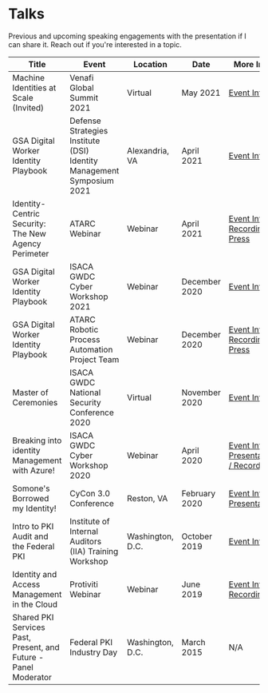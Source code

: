# Talks

Previous and upcoming speaking engagements with the presentation if I can share it. Reach out if you're interested in a topic.

| Title | Event | Location | Date | More Info |
| ----- | ----- | -------- | ---- | --------- |
| Machine Identities at Scale (Invited) | Venafi Global Summit 2021 | Virtual | May 2021 | [Event Info](2105-VenafiSummit.md)
GSA Digital Worker Identity Playbook | Defense Strategies Institute (DSI) Identity Management Symposium 2021 | Alexandria, VA | April 2021 | [Event Info](2104-DSIIDMGSADWPlaybook.md) |
| Identity-Centric Security: The New Agency Perimeter | ATARC Webinar | Webinar | April 2021 | [Event Info / Recording / Press](2104-ATARCIdentity.md) |
| GSA Digital Worker Identity Playbook | ISACA GWDC Cyber Workshop 2021 | Webinar | December 2020 | [Event Info](2012-VCWGSADWPlaybook.md) |
| GSA Digital Worker Identity Playbook | ATARC Robotic Process Automation Project Team | Webinar | December 2020 | [Event Info / Recording / Press](2012-ATARCDWPlaybook.md) |
| Master of Ceremonies | ISACA GWDC National Security Conference 2020 | Virtual | November 2020 | [Event Info](2011-ISACAGWDCNatSec.md) |
| Breaking into identity Management with Azure! | ISACA GWDC Cyber Workshop 2020 | Webinar | April 2020 | [Event Info / Presentation / Recording](2004-BreakingIdentity.md) |
| Somone's Borrowed my Identity! | CyCon 3.0 Conference | Reston, VA | February 2020 | [Event Info / Presentation](2002-cycon3.md) |
| Intro to PKI Audit and the Federal PKI | Institute of Internal Auditors (IIA) Training Workshop | Washington, D.C. | October 2019 | [Event Info](1910-pkiaudit.md) |
| Identity and Access Management in the Cloud | Protiviti Webinar | Webinar | June 2019 | [Event Info / Recording](1906-prowebinar.md) |
| Shared PKI Services Past, Present, and Future - Panel Moderator | Federal PKI Industry Day | Washington, D.C. | March 2015 | N/A |
